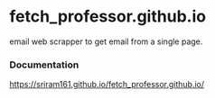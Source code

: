 # fetch_professor.github.io
email web scrapper to get email from a single page.

### Documentation
<https://sriram161.github.io/fetch_professor.github.io/>
